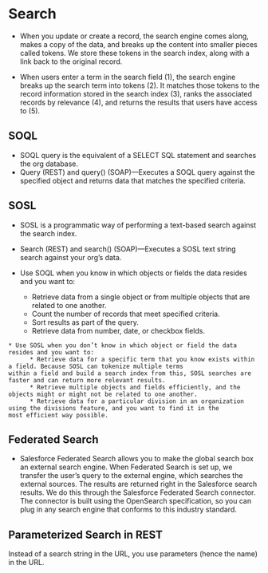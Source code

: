 # Search

*  When you update or create a record, the search engine comes along, makes a copy of the data, and breaks up the content into smaller pieces called tokens. We store these tokens in the search index, along with a link back to the original record.

*  When users enter a term in the search field (1), the search engine breaks up the search term into tokens (2). It matches those tokens to the record information stored in the search index (3), ranks the associated records by relevance (4), and returns the results that users have access to (5).


## SOQL
*  SOQL query is the equivalent of a SELECT SQL statement and searches the org database. 
*  Query (REST) and query() (SOAP)—Executes a SOQL query against the specified object and returns data that matches the specified criteria.


## SOSL
*  SOSL is a programmatic way of performing a text-based search against the search index.
*  Search (REST) and search() (SOAP)—Executes a SOSL text string search against your org’s data.


*  Use SOQL when you know in which objects or fields the data resides and you want to:
      * Retrieve data from a single object or from multiple objects that are related to one another.
      * Count the number of records that meet specified criteria.
      * Sort results as part of the query.
      * Retrieve data from number, date, or checkbox fields.

```
* Use SOSL when you don’t know in which object or field the data resides and you want to:
      * Retrieve data for a specific term that you know exists within a field. Because SOSL can tokenize multiple terms                     within a field and build a search index from this, SOSL searches are faster and can return more relevant results.
      * Retrieve multiple objects and fields efficiently, and the objects might or might not be related to one another.
      * Retrieve data for a particular division in an organization using the divisions feature, and you want to find it in the                      most efficient way possible.
```

## Federated Search
*  Salesforce Federated Search allows you to make the global search box an external search engine. When Federated Search is set up, we transfer the user’s query to the external engine, which searches the external sources. The results are returned right in the Salesforce search results. We do this through the Salesforce Federated Search connector. The connector is built using the OpenSearch specification, so you can plug in any search engine that conforms to this industry standard.

## Parameterized Search in REST
Instead of a search string in the URL, you use parameters (hence the name) in the URL.

